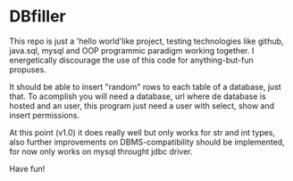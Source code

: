 # DBfiller

This repo is just a 'hello world'like project, testing technologies like github,
java.sql, mysql and OOP programmic paradigm working together. I energetically 
discourage the use of this code for anything-but-fun propuses. 

It should be able to insert "random" rows to each table of a database, just that.
To acomplish you will need a database, url where de database is hosted and an user, 
this program just need a user with select, show and insert permissions.

At this point (v1.0) it does really well but only works for str and int types,
also further improvements on DBMS-compatibility should be implemented, for now
only works on mysql throught jdbc driver.

Have fun!

